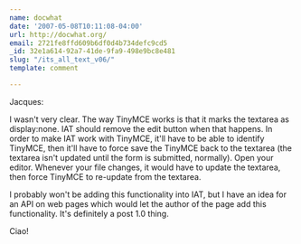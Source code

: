 ```yaml
---
name: docwhat
date: '2007-05-08T10:11:08-04:00'
url: http://docwhat.org/
email: 2721fe8ffd609b6df0d4b734defc9cd5
_id: 32e1a614-92a7-41de-9fa9-498e9bc8e481
slug: "/its_all_text_v06/"
template: comment

---
```


Jacques:

I wasn't very clear.  The way TinyMCE works is that it marks the textarea as display:none.  IAT should remove the edit button when that happens.  In order to make IAT work with TinyMCE, it'll have to be able to identify TinyMCE, then it'll have to force save the TinyMCE back to the textarea (the textarea isn't updated until the form is submitted, normally).  Open your editor.  Whenever your file changes, it would have to update the textarea, then force TinyMCE to re-update from the textarea.

I probably won't be adding this functionality into IAT, but I have an idea for an API on web pages which would let the author of the page add this functionality.  It's definitely a post 1.0 thing.

Ciao!
